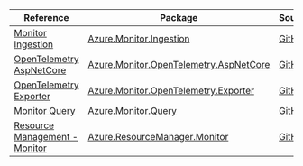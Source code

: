 | Reference | Package | Source |
|---|---|---|
|[Monitor Ingestion](monitor.ingestion-readme.md)|[Azure.Monitor.Ingestion](https://www.nuget.org/packages/Azure.Monitor.Ingestion)|[GitHub](https://github.com/Azure/azure-sdk-for-net/blob/main/sdk/monitor/Azure.Monitor.Ingestion)|
|[OpenTelemetry AspNetCore](monitor.opentelemetry.aspnetcore-readme.md)|[Azure.Monitor.OpenTelemetry.AspNetCore](https://www.nuget.org/packages/Azure.Monitor.OpenTelemetry.AspNetCore)|[GitHub](https://github.com/Azure/azure-sdk-for-net/blob/main/sdk/monitor/Azure.Monitor.OpenTelemetry.AspNetCore)|
|[OpenTelemetry Exporter](monitor.opentelemetry.exporter-readme.md)|[Azure.Monitor.OpenTelemetry.Exporter](https://www.nuget.org/packages/Azure.Monitor.OpenTelemetry.Exporter)|[GitHub](https://github.com/Azure/azure-sdk-for-net/blob/main/sdk/monitor/Azure.Monitor.OpenTelemetry.Exporter)|
|[Monitor Query](monitor.query-readme.md)|[Azure.Monitor.Query](https://www.nuget.org/packages/Azure.Monitor.Query)|[GitHub](https://github.com/Azure/azure-sdk-for-net/blob/main/sdk/monitor/Azure.Monitor.Query)|
|[Resource Management - Monitor](resourcemanager.monitor-readme.md)|[Azure.ResourceManager.Monitor](https://www.nuget.org/packages/Azure.ResourceManager.Monitor)|[GitHub](https://github.com/Azure/azure-sdk-for-net/blob/main/sdk/monitor/Azure.ResourceManager.Monitor)|
